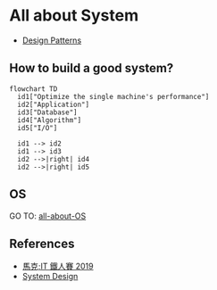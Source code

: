 # All about System

- [Design Patterns](./design-pattern/)

## How to build a good system?

```mermaid
flowchart TD
  id1["Optimize the single machine's performance"]
  id2["Application"]
  id3["Database"]
  id4["Algorithm"]
  id5["I/O"]

  id1 --> id2
  id1 --> id3
  id2 -->|right| id4
  id2 -->|right| id5
```


## OS

GO TO: [all-about-OS](https://github.com/chengr4/all-about-OS)

## References

- [馬克;IT 鐵人賽 2019](https://mark-lin.com/tags/it-%E9%90%B5%E4%BA%BA%E8%B3%BD-2019/)
- [System Design](https://www.karanpratapsingh.com/courses/system-design)
